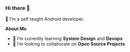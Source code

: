 ### Hi there 👋

<!--
**zaidazaize/zaidazaize** is a ✨ _special_ ✨ repository because its `README.md` (this file) appears on your GitHub profile.
-->
<!-- <p align="left"> <img src="https://komarev.com/ghpvc/?username=zaidazaize&label=Profile%20views&color=0e75b6&style=flat" alt="zaidazaize" /> </p>

<p align="left"> <a href="https://github.com/ryo-ma/github-profile-trophy"><img src="https://github-profile-trophy.vercel.app/?username=zaidazaize" alt="zaidazaize" /></a> </p>

<p align="left"> <a href="https://twitter.com/" target="blank"><img src="https://img.shields.io/twitter/follow/?logo=twitter&style=for-the-badge" alt="" /></a> </p> -->



🔭 I’m a self taught Android developer.

**About Me**
- 🌱 I’m currently learning **System Design** and **Devops**
- 👯 I’m looking to collaborate on **Open Source Projects**
<!-- - 💬 Ask me about android 
- 📫 How to reach me:  -->
<!-- ![Zaid's GitHub stats](https://github-readme-stats.vercel.app/api?username=zaidazaize&show_icons=true&count_private=true&theme=radical)

[![Top Langs](https://github-readme-stats.vercel.app/api/top-langs/?username=zaidazaize&langs_count=8&hide=scss)](https://github.com/anuraghazra/github-readme-stats)
 -->
